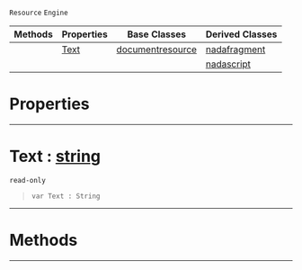  `Resource` `Engine`



|Methods|Properties|Base Classes|Derived Classes|
|---|---|---|---|
| |[ Text](https://github.com/ZilchEngine/ZilchDocs/blob/master/code_reference/class_reference/nadadocumentresource.markdown#text-zero-engine-documen)|[documentresource](https://github.com/ZilchEngine/ZilchDocs/blob/master/code_reference/class_reference/documentresource.markdown)|[nadafragment](https://github.com/ZilchEngine/ZilchDocs/blob/master/code_reference/class_reference/nadafragment.markdown)|
| | | |[nadascript](https://github.com/ZilchEngine/ZilchDocs/blob/master/code_reference/class_reference/nadascript.markdown)|


 #  Properties


---  
 #  Text : [string](https://github.com/ZilchEngine/ZilchDocs/blob/master/code_reference/nada_base_types/string.markdown)

 `read-only`

> 
> ``` lang=cpp, name=Nada
> var Text : String


---  
 #  Methods


---  
 

 